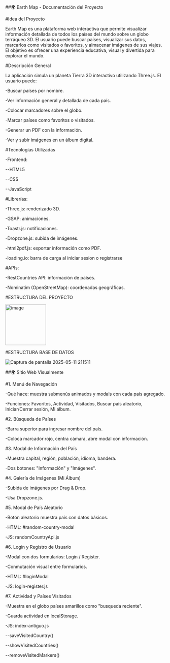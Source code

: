 
##🌍 Earth Map - Documentación del Proyecto


#Idea del Proyecto

Earth Map es una plataforma web interactiva que permite visualizar información detallada de todos los países del mundo sobre un globo terráqueo 3D. El usuario puede buscar países, visualizar sus datos, marcarlos como visitados o favoritos, y almacenar imágenes de sus viajes. El objetivo es ofrecer una experiencia educativa, visual y divertida para explorar el mundo.


#Descripción General

La aplicación simula un planeta Tierra 3D interactivo utilizando Three.js. El usuario puede:

-Buscar países por nombre.

-Ver información general y detallada de cada país.

-Colocar marcadores sobre el globo.

-Marcar países como favoritos o visitados.

-Generar un PDF con la información.

-Ver y subir imágenes en un álbum digital.


#Tecnologías Utilizadas


-Frontend:

--HTML5

--CSS

--JavaScript


#Librerías:

-Three.js: renderizado 3D.

-GSAP: animaciones.

-Toastr.js: notificaciones.

-Dropzone.js: subida de imágenes.

-html2pdf.js: exportar información como PDF.

-loading.io: barra de carga al iniciar sesion o registrarse


#APIs:

-RestCountries API: información de países.

-Nominatim (OpenStreetMap): coordenadas geográficas.



#ESTRUCTURA DEL PROYECTO

<img width="128" alt="image" src="https://github.com/user-attachments/assets/08ac39c9-5665-4ef1-8074-c8e81d3cc23a" />



#ESTRUCTURA BASE DE DATOS

![Captura de pantalla 2025-05-11 211511](https://github.com/user-attachments/assets/1dd38fba-21ce-4d03-93bc-7920e3efb0d5)




##🌍 Sitio Web Visualmente



#1. Menú de Navegación

-Qué hace: muestra submenús animados y modals con cada pais agregado.

-Funciones: Favoritos, Actividad, Visitados, Buscar pais aleatorio, Iniciar/Cerrar sesión, Mi álbum.



#2. Búsqueda de Países

-Barra superior para ingresar nombre del país.

-Coloca marcador rojo, centra cámara, abre modal con información.



#3. Modal de Información del País

-Muestra capital, región, población, idioma, bandera.

-Dos botones: "Información" y "Imágenes".



#4. Galería de Imágenes (Mi Álbum)

-Subida de imágenes por Drag & Drop.

-Usa Dropzone.js.



#5. Modal de País Aleatorio

-Botón aleatorio muestra país con datos básicos.

-HTML: #random-country-modal

-JS: randomCountryApi.js



#6. Login y Registro de Usuario

-Modal con dos formularios: Login / Register.

-Conmutación visual entre formularios.

-HTML: #loginModal

-JS: login-register.js



#7. Actividad y Países Visitados

-Muestra en el globo países amarillos como "busqueda reciente".

-Guarda actividad en localStorage.

-JS: index-antiguo.js 

--saveVisitedCountry()

--showVisitedCountries()

--removeVisitedMarkers()
